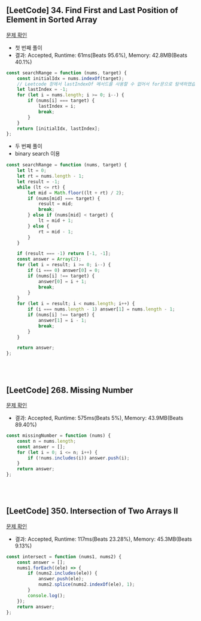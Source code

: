## [LeetCode] 34. Find First and Last Position of Element in Sorted Array

[문제 확인](https://leetcode.com/problems/find-first-and-last-position-of-element-in-sorted-array/)

-   첫 번째 풀이
-   결과: Accepted, Runtime: 61ms(Beats 95.6%), Memory: 42.8MB(Beats 40.1%)

```js
const searchRange = function (nums, target) {
    const initialIdx = nums.indexOf(target);
    // Leetcode 창에서 lastIndexOf 메서드를 사용할 수 없어서 for문으로 탐색하였습니다
    let lastIndex = -1;
    for (let i = nums.length; i >= 0; i--) {
        if (nums[i] === target) {
            lastIndex = i;
            break;
        }
    }
    return [initialIdx, lastIndex];
};
```

-   두 번째 풀이
-   binary search 이용

```js
const searchRange = function (nums, target) {
    let lt = 0;
    let rt = nums.length - 1;
    let result = -1;
    while (lt <= rt) {
        let mid = Math.floor((lt + rt) / 2);
        if (nums[mid] === target) {
            result = mid;
            break;
        } else if (nums[mid] < target) {
            lt = mid + 1;
        } else {
            rt = mid - 1;
        }
    }

    if (result === -1) return [-1, -1];
    const answer = Array(2);
    for (let i = result; i >= 0; i--) {
        if (i === 0) answer[0] = 0;
        if (nums[i] !== target) {
            answer[0] = i + 1;
            break;
        }
    }
    for (let i = result; i < nums.length; i++) {
        if (i === nums.length - 1) answer[1] = nums.length - 1;
        if (nums[i] !== target) {
            answer[1] = i - 1;
            break;
        }
    }

    return answer;
};
```

</br>
</br>

## [LeetCode] 268. Missing Number

[문제 확인](https://leetcode.com/problems/missing-number/)

-   결과: Accepted, Runtime: 575ms(Beats 5%), Memory: 43.9MB(Beats 89.40%)

```js
const missingNumber = function (nums) {
    const n = nums.length;
    const answer = [];
    for (let i = 0; i <= n; i++) {
        if (!nums.includes(i)) answer.push(i);
    }
    return answer;
};
```

</br>
</br>

## [LeetCode] 350. Intersection of Two Arrays II

[문제 확인](https://leetcode.com/problems/intersection-of-two-arrays-ii/)

-   결과: Accepted, Runtime: 117ms(Beats 23.28%), Memory: 45.3MB(Beats 9.13%)

```js
const intersect = function (nums1, nums2) {
    const answer = [];
    nums1.forEach((ele) => {
        if (nums2.includes(ele)) {
            answer.push(ele);
            nums2.splice(nums2.indexOf(ele), 1);
        }
        console.log();
    });
    return answer;
};
```
